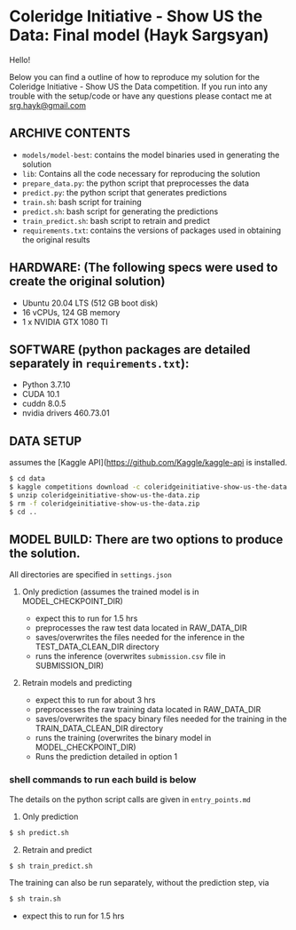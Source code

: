 # Coleridge Initiative - Show US the Data: Final model (Hayk Sargsyan)

Hello!

Below you can find a outline of how to reproduce my solution for the Coleridge Initiative - Show US the Data competition.
If you run into any trouble with the setup/code or have any questions please contact me at srg.hayk@gmail.com

## ARCHIVE CONTENTS
- `models/model-best`: contains the model binaries used in generating the solution
- `lib`: Contains all the code necessary for reproducing the solution
- `prepare_data.py`: the python script that preprocesses the data
- `predict.py`: the python script that generates predictions
- `train.sh`: bash script for training
- `predict.sh`: bash script for generating the predictions
- `train_predict.sh`: bash script to retrain and predict
- `requirements.txt`: contains the versions of packages used in obtaining the original results

## HARDWARE: (The following specs were used to create the original solution)
- Ubuntu 20.04 LTS (512 GB boot disk)
- 16 vCPUs, 124 GB memory
- 1 x NVIDIA GTX 1080 TI

## SOFTWARE (python packages are detailed separately in `requirements.txt`):
- Python 3.7.10
- CUDA 10.1
- cuddn 8.0.5
- nvidia drivers 460.73.01

## DATA SETUP
assumes the [Kaggle API](https://github.com/Kaggle/kaggle-api is installed.

```bash
$ cd data
$ kaggle competitions download -c coleridgeinitiative-show-us-the-data
$ unzip coleridgeinitiative-show-us-the-data.zip
$ rm -f coleridgeinitiative-show-us-the-data.zip
$ cd ..
```

## MODEL BUILD: There are two options to produce the solution.

All directories are specified in `settings.json`

1. Only prediction (assumes the trained model is in MODEL_CHECKPOINT_DIR)
    - expect this to run for 1.5 hrs
    - preprocesses the raw test data located in RAW_DATA_DIR
    - saves/overwrites the files needed for the inference in the TEST_DATA_CLEAN_DIR directory
    - runs the inference (overwrites `submission.csv` file in SUBMISSION_DIR)

2. Retrain models and predicting
    - expect this to run for about 3 hrs
    - preprocesses the raw training data located in RAW_DATA_DIR
    - saves/overwrites the spacy binary files needed for the training in the TRAIN_DATA_CLEAN_DIR directory
    - runs the training (overwrites the binary model in MODEL_CHECKPOINT_DIR)
    - Runs the prediction detailed in option 1


### shell commands to run each build is below
The details on the python script calls are given in `entry_points.md`

1. Only prediction
```bash
$ sh predict.sh
```

2. Retrain and predict
```bash
$ sh train_predict.sh
```

The training can also be run separately, without the prediction step, via
```bash
$ sh train.sh
```
- expect this to run for 1.5 hrs
